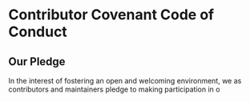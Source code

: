 # Contributor Covenant Code of Conduct

## Our Pledge

In the interest of fostering an open and welcoming environment, we as contributors and maintainers pledge to making participation in o